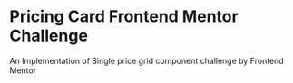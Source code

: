 # Pricing Card Frontend Mentor Challenge
An Implementation of Single price grid component challenge by Frontend Mentor
